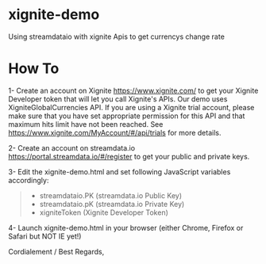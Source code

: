 # xignite-demo

Using streamdataio with xignite Apis to get currencys change rate

# How To

1- Create an account on Xignite https://www.xignite.com/ to get your Xignite Developer token that will let you call Xignite's APIs.
Our demo uses XigniteGlobalCurrencies API. If you are using a Xignite trial account, please make sure that you have set appropriate permission for this API and that maximum hits limit have not been reached.
See https://www.xignite.com/MyAccount/#/api/trials for more details.

2- Create an account on streamdata.io https://portal.streamdata.io/#/register to get your public and private keys.

3- Edit the xignite-demo.html and set following JavaScript variables accordingly:
> - streamdataio.PK (streamdata.io Public Key)
> - streamdataio.pK (streamdata.io Private Key)
> - xigniteToken (Xignite Developer Token)

4- Launch xignite-demo.html in your browser (either Chrome, Firefox or Safari but NOT IE yet!)

Cordialement / Best Regards,